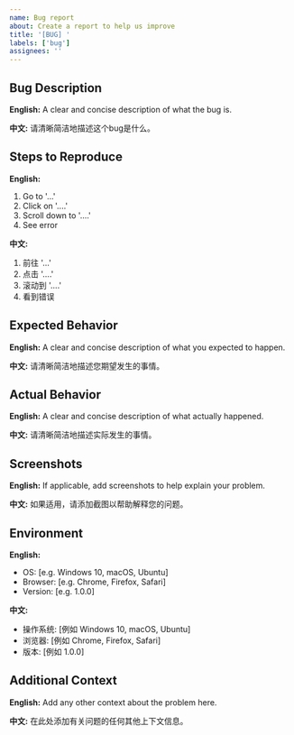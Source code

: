 ```yaml
---
name: Bug report
about: Create a report to help us improve
title: '[BUG] '
labels: ['bug']
assignees: ''
---
```


## Bug Description
<!-- 问题描述 / Problem Description -->
**English:**
A clear and concise description of what the bug is.

**中文:**
请清晰简洁地描述这个bug是什么。

## Steps to Reproduce
<!-- 重现步骤 / Steps to Reproduce -->
**English:**
1. Go to '...'
2. Click on '....'
3. Scroll down to '....'
4. See error

**中文:**
1. 前往 '...'
2. 点击 '....'
3. 滚动到 '....'
4. 看到错误

## Expected Behavior
<!-- 期望行为 / Expected Behavior -->
**English:**
A clear and concise description of what you expected to happen.

**中文:**
请清晰简洁地描述您期望发生的事情。

## Actual Behavior
<!-- 实际行为 / Actual Behavior -->
**English:**
A clear and concise description of what actually happened.

**中文:**
请清晰简洁地描述实际发生的事情。

## Screenshots
<!-- 截图 / Screenshots -->
**English:**
If applicable, add screenshots to help explain your problem.

**中文:**
如果适用，请添加截图以帮助解释您的问题。

## Environment
<!-- 环境信息 / Environment -->
**English:**
- OS: [e.g. Windows 10, macOS, Ubuntu]
- Browser: [e.g. Chrome, Firefox, Safari]
- Version: [e.g. 1.0.0]

**中文:**
- 操作系统: [例如 Windows 10, macOS, Ubuntu]
- 浏览器: [例如 Chrome, Firefox, Safari]
- 版本: [例如 1.0.0]

## Additional Context
<!-- 附加信息 / Additional Context -->
**English:**
Add any other context about the problem here.

**中文:**
在此处添加有关问题的任何其他上下文信息。
